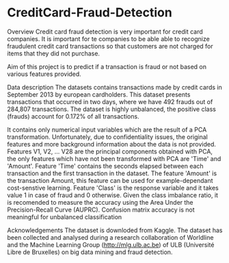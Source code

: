 # CreditCard-Fraud-Detection
Overview
Credit card fraud detection is very important for credit card companies. It is important for te companies to be able able to recognize fraudulent credit card transactions so that customers are not charged for items that they did not purchase. 
 
Aim of this project is to predict if a transaction is fraud or not based on various features provided. 


Data description
The datasets contains transactions made by credit cards in September 2013 by european cardholders. This dataset presents transactions that occurred in two days, where we have 492 frauds out of 284,807 transactions. The dataset is highly unbalanced, the positive class (frauds) account for 0.172% of all transactions.

It contains only numerical input variables which are the result of a PCA transformation. Unfortunately, due to confidentiality issues,  the original features and more background information about the data is not provided. Features V1, V2, ... V28 are the principal components obtained with PCA, the only features which have not been transformed with PCA are 'Time' and 'Amount'. Feature 'Time' contains the seconds elapsed between each transaction and the first transaction in the dataset. The feature 'Amount' is the transaction Amount, this feature can be used for example-dependant cost-senstive learning. Feature 'Class' is the response variable and it takes value 1 in case of fraud and 0 otherwise.
Given the class imbalance ratio, it is recomended to measure the accuracy using the Area Under the Precision-Recall Curve (AUPRC). Confusion matrix accuracy is not meaningful for unbalanced classification

Acknowledgements
The dataset is downloded from Kaggle. The dataset has been collected and analysed during a research collaboration of Worldline and the Machine Learning Group (http://mlg.ulb.ac.be) of ULB (Université Libre de Bruxelles) on big data mining and fraud detection.
